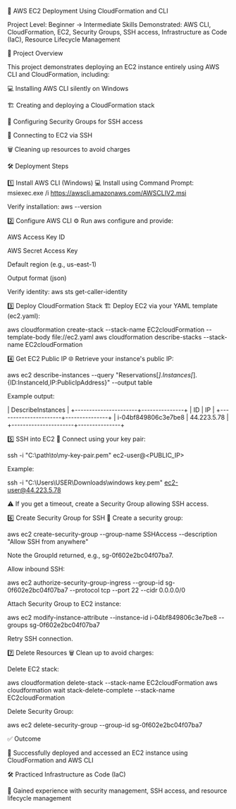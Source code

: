 🚀 AWS EC2 Deployment Using CloudFormation and CLI

Project Level: Beginner → Intermediate
Skills Demonstrated: AWS CLI, CloudFormation, EC2, Security Groups, SSH access, Infrastructure as Code (IaC), Resource Lifecycle Management

📖 Project Overview

This project demonstrates deploying an EC2 instance entirely using AWS CLI and CloudFormation, including:

💻 Installing AWS CLI silently on Windows

🏗️ Creating and deploying a CloudFormation stack

🔐 Configuring Security Groups for SSH access

🔑 Connecting to EC2 via SSH

🗑️ Cleaning up resources to avoid charges

🛠️ Deployment Steps

1️⃣ Install AWS CLI (Windows)
💻 Install using Command Prompt:
msiexec.exe /i https://awscli.amazonaws.com/AWSCLIV2.msi

Verify installation:
aws --version

2️⃣ Configure AWS CLI
⚙️ Run aws configure and provide:

AWS Access Key ID

AWS Secret Access Key

Default region (e.g., us-east-1)

Output format (json)

Verify identity:
aws sts get-caller-identity

3️⃣ Deploy CloudFormation Stack
🏗️ Deploy EC2 via your YAML template (ec2.yaml):

aws cloudformation create-stack --stack-name EC2cloudFormation --template-body file://ec2.yaml
aws cloudformation describe-stacks --stack-name EC2cloudFormation

4️⃣ Get EC2 Public IP
🌐 Retrieve your instance's public IP:

aws ec2 describe-instances --query "Reservations[*].Instances[*].{ID:InstanceId,IP:PublicIpAddress}" --output table

Example output:

| DescribeInstances |
+----------------------+---------------+
| ID | IP |
+----------------------+---------------+
| i-04bf849806c3e7be8 | 44.223.5.78 |
+----------------------+---------------+

5️⃣ SSH into EC2
🔑 Connect using your key pair:

ssh -i "C:\path\to\my-key-pair.pem" ec2-user@<PUBLIC_IP>

Example:

ssh -i "C:\Users\USER\Downloads\windows key.pem" ec2-user@44.223.5.78

⚠️ If you get a timeout, create a Security Group allowing SSH access.

6️⃣ Create Security Group for SSH
🔐 Create a security group:

aws ec2 create-security-group --group-name SSHAccess --description "Allow SSH from anywhere"

Note the GroupId returned, e.g., sg-0f602e2bc04f07ba7.

Allow inbound SSH:

aws ec2 authorize-security-group-ingress --group-id sg-0f602e2bc04f07ba7 --protocol tcp --port 22 --cidr 0.0.0.0/0

Attach Security Group to EC2 instance:

aws ec2 modify-instance-attribute --instance-id i-04bf849806c3e7be8 --groups sg-0f602e2bc04f07ba7

Retry SSH connection.

7️⃣ Delete Resources
🗑️ Clean up to avoid charges:

Delete EC2 stack:

aws cloudformation delete-stack --stack-name EC2cloudFormation
aws cloudformation wait stack-delete-complete --stack-name EC2cloudFormation

Delete Security Group:

aws ec2 delete-security-group --group-id sg-0f602e2bc04f07ba7

✅ Outcome

🚀 Successfully deployed and accessed an EC2 instance using CloudFormation and AWS CLI

🛠️ Practiced Infrastructure as Code (IaC)

🔐 Gained experience with security management, SSH access, and resource lifecycle management
